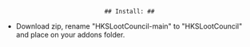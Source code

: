                                 ## Install: ##
- Download zip, rename "HKSLootCouncil-main" to "HKSLootCouncil" and place on your addons folder.
